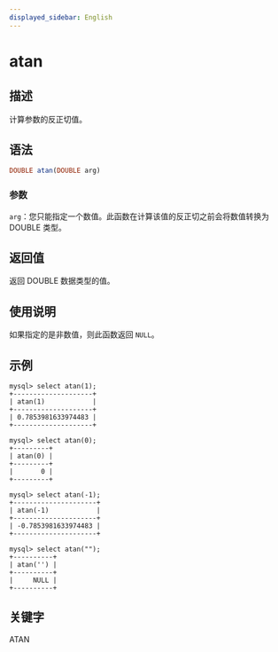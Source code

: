```yaml
---
displayed_sidebar: English
---
```


# atan

## 描述

计算参数的反正切值。

## 语法

```Haskell
DOUBLE atan(DOUBLE arg)
```

### 参数

`arg`：您只能指定一个数值。此函数在计算该值的反正切之前会将数值转换为 DOUBLE 类型。

## 返回值

返回 DOUBLE 数据类型的值。

## 使用说明

如果指定的是非数值，则此函数返回 `NULL`。

## 示例

```Plain
mysql> select atan(1);
+--------------------+
| atan(1)            |
+--------------------+
| 0.7853981633974483 |
+--------------------+

mysql> select atan(0);
+---------+
| atan(0) |
+---------+
|       0 |
+---------+

mysql> select atan(-1);
+---------------------+
| atan(-1)            |
+---------------------+
| -0.7853981633974483 |
+---------------------+

mysql> select atan("");
+----------+
| atan('') |
+----------+
|     NULL |
+----------+
```

## 关键字

ATAN